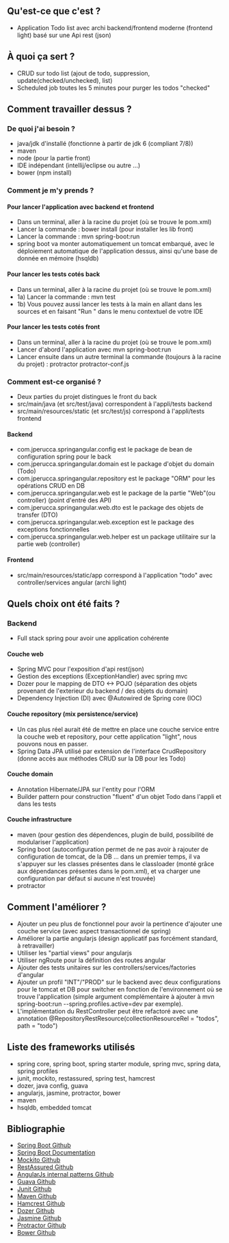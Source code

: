 ## Qu'est-ce que c'est ?

- Application Todo list avec archi backend/frontend moderne (frontend light) basé sur une Api rest (json)

## À quoi ça sert ?

- CRUD sur todo list (ajout de todo, suppression, update(checked/unchecked), list)
- Scheduled job toutes les 5 minutes pour purger les todos "checked"

## Comment travailler dessus ?

### De quoi j'ai besoin ?

- java/jdk d'installé (fonctionne à partir de jdk 6 (compliant 7/8))
- maven
- node (pour la partie front)
- IDE indépendant (intellij/eclipse ou autre ...)
- bower (npm install)

### Comment je m'y prends ?

#### Pour lancer l'application avec backend et frontend

- Dans un terminal, aller à la racine du projet (où se trouve le pom.xml)
- Lancer la commande : bower install (pour installer les lib front)
- Lancer la commande : mvn spring-boot:run
- spring boot va monter automatiquement un tomcat embarqué, avec le déploiement automatique de l'application dessus, ainsi qu'une base de donnée en mémoire (hsqldb)

#### Pour lancer les tests cotés back

- Dans un terminal, aller à la racine du projet (où se trouve le pom.xml)
- 1a) Lancer la commande : mvn test
- 1b) Vous pouvez aussi lancer les tests à la main en allant dans les sources et en faisant "Run <NomDuTest>" dans le menu contextuel de votre IDE

#### Pour lancer les tests cotés front

- Dans un terminal, aller à la racine du projet (où se trouve le pom.xml)
- Lancer d'abord l'application avec mvn spring-boot:run
- Lancer ensuite dans un autre terminal la commande (toujours à la racine du projet) : protractor protractor-conf.js


### Comment est-ce organisé ?

- Deux parties du projet distingues le front du back
- src/main/java (et src/test/java) correspondent à l'appli/tests backend
- src/main/resources/static (et src/test/js) correspond à l'appli/tests frontend

#### Backend

- com.jperucca.springangular.config est le package de bean de configuration spring pour le back
- com.jperucca.springangular.domain est le package d'objet du domain (Todo)
- com.jperucca.springangular.repository est le package "ORM" pour les opérations CRUD en DB
- com.jperucca.springangular.web est le package de la partie "Web"(ou controller) (point d'entré des API)
- com.jperucca.springangular.web.dto est le package des objets de transfer (DTO)
- com.jperucca.springangular.web.exception est le package des exceptions fonctionnelles
- com.jperucca.springangular.web.helper est un package utilitaire sur la partie web (controller)


#### Frontend

- src/main/resources/static/app correspond à l'application "todo" avec controller/services angular (archi light)


## Quels choix ont été faits ?

### Backend

- Full stack spring pour avoir une application cohérente

#### Couche web

- Spring MVC pour l'exposition d'api rest(json)
- Gestion des exceptions (ExceptionHandler) avec spring mvc
- Dozer pour le mapping de DTO <-> POJO (séparation des objets provenant de l'exterieur du backend / des objets du domain)
- Dependency Injection (DI) avec @Autowired de Spring core (IOC)

#### Couche repository (mix persistence/service)

- Un cas plus réel aurait été de mettre en place une couche service entre la couche web et repository,
pour cette application "light", nous pouvons nous en passer.
- Spring Data JPA utilisé par extension de l'interface CrudRepository (donne accès aux méthodes CRUD sur la DB pour les Todo)

#### Couche domain

- Annotation Hibernate/JPA sur l'entity pour l'ORM
- Builder pattern pour construction "fluent" d'un objet Todo dans l'appli et dans les tests

#### Couche infrastructure

- maven (pour gestion des dépendences, plugin de build, possibilité de modulariser l'application)
- Spring boot (autoconfiguration permet de ne pas avoir à rajouter de configuration de tomcat, de la DB ... dans un premier temps,
il va s'appuyer sur les classes présentes dans le classloader (monté grâce aux dépendances présentes dans le pom.xml), et va charger 
une configuration par défaut si aucune n'est trouvée)
- protractor

## Comment l'améliorer ?

- Ajouter un peu plus de fonctionnel pour avoir la pertinence d'ajouter une couche service (avec aspect transactionnel de spring)
- Améliorer la partie angularjs (design applicatif pas forcément standard, à retravailler)
- Utiliser les "partial views" pour angularjs
- Utiliser ngRoute pour la définition des routes angular
- Ajouter des tests unitaires sur les controllers/services/factories d'angular
- Ajouter un profil "INT"/"PROD" sur le backend avec deux configurations pour le tomcat et DB pour switcher en fonction de l'environnement où se trouve l'application 
(simple argument complémentaire à ajouter à mvn spring-boot:run --spring.profiles.active=dev par exemple).
- L'implémentation du RestController peut être refactoré avec une annotation @RepositoryRestResource(collectionResourceRel = "todos", path = "todo")

## Liste des frameworks utilisés

- spring core, spring boot, spring starter module, spring mvc, spring data, spring profiles
- junit, mockito, restassured, spring test, hamcrest
- dozer, java config, guava
- angularjs, jasmine, protractor, bower
- maven
- hsqldb, embedded tomcat


## Bibliographie

- [Spring Boot Github]
- [Spring Boot Documentation]
- [Mockito Github]
- [RestAssured Github]
- [AngularJs internal patterns Github]
- [Guava Github]
- [Junit Github]
- [Maven Github]
- [Hamcrest Github]
- [Dozer Github]
- [Jasmine Github]
- [Protractor Github]
- [Bower Github]

[Spring Boot Github]: https://github.com/spring-projects/spring-boot/
[Spring Boot Documentation]: http://docs.spring.io/spring-boot/docs/current-SNAPSHOT/reference/htmlsingle/
[Mockito Github]: https://github.com/mockito/mockito
[RestAssured Github]: https://github.com/jayway/rest-assured/
[AngularJs internal patterns Github]: https://github.com/mgechev/angularjs-in-patterns/
[Guava Github]: https://github.com/google/guava
[Junit Github]: https://github.com/junit-team/junit
[Maven Github]: https://github.com/apache/maven
[Hamcrest Github]: https://github.com/hamcrest/JavaHamcrest
[Dozer Github]: https://github.com/DozerMapper/dozer
[Jasmine Github]: https://github.com/jasmine/jasmine
[Protractor Github]: https://github.com/angular/protractor
[Bower Github]: https://github.com/bower/bower